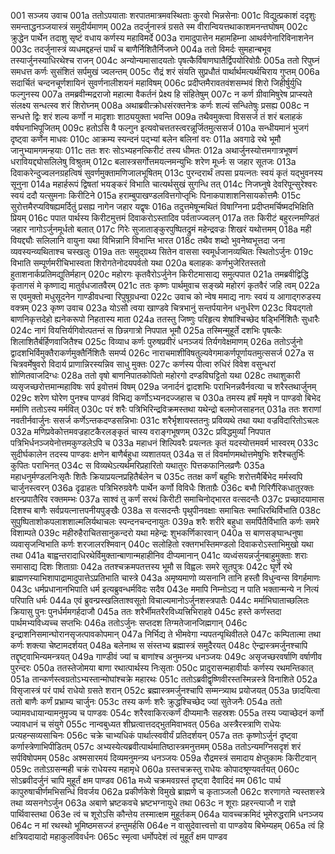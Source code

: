 001  सञ्जय उवाच
001a ततोऽपयाताः शरपातमात्रमवस्थिताः कुरवो भिन्नसेनाः
001c विद्युत्प्रकाशं ददृशुः समन्ताद्धनञ्जयास्त्रं समुदीर्यमाणम्
002a तदर्जुनास्त्रं ग्रसते स्म वीरान्वियत्तथाकाशमनन्तघोषम्
002c क्रुद्धेन पार्थेन तदाशु सृष्टं वधाय कर्णस्य महाविमर्दे
003a रामादुपात्तेन महामहिम्ना आथर्वणेनारिविनाशनेन
003c तदर्जुनास्त्रं व्यधमद्दहन्तं पार्थं च बाणैर्निशितैर्निजघ्ने
004a ततो विमर्दः सुमहान्बभूव तस्यार्जुनस्याधिरथेश्च राजन्
004c अन्योन्यमासादयतोः पृषत्कैर्विषाणघातैर्द्विपयोरिवोग्रैः
005a ततो रिपुघ्नं समधत्त कर्णः सुसंशितं सर्पमुखं ज्वलन्तम्
005c रौद्रं शरं संयति सुप्रधौतं पार्थार्थमत्यर्थचिराय गुप्तम्
006a सदार्चितं चन्दनचूर्णशायिनं सुवर्णनालीशयनं महाविषम्
006c प्रदीप्तमैरावतवंशसम्भवं शिरो जिहीर्षुर्युधि फल्गुनस्य
007a तमब्रवीन्मद्रराजो महात्मा वैकर्तनं प्रेक्ष्य हि संहितेषुम्
007c न कर्ण ग्रीवामिषुरेष प्राप्स्यते संलक्ष्य सन्धत्स्व शरं शिरोघ्नम्
008a अथाब्रवीत्क्रोधसंरक्तनेत्रः कर्णः शल्यं सन्धितेषुः प्रसह्य
008c न सन्धत्ते द्विः शरं शल्य कर्णो न मादृशाः शाठ्ययुक्ता भवन्ति
009a तथैवमुक्त्वा विससर्ज तं शरं बलाहकं वर्षघनाभिपूजितम्
009c हतोऽसि वै फल्गुन इत्यवोचत्ततस्त्वरन्नूर्जितमुत्ससर्ज
010a सन्धीयमानं भुजगं दृष्ट्वा कर्णेन माधवः
010c आक्रम्य स्यन्दनं पद्भ्यां बलेन बलिनां वरः
011a अवगाढे रथे भूमौ जानुभ्यामगमन्हयाः
011c ततः शरः सोऽभ्यहनत्किरीटं तस्य धीमतः
012a अथार्जुनस्योत्तमगात्रभूषणं धरावियद्द्योसलिलेषु विश्रुतम्
012c बलास्त्रसर्गोत्तमयत्नमन्युभिः शरेण मूर्ध्नः स जहार सूतजः
013a दिवाकरेन्दुज्वलनग्रहत्विषं सुवर्णमुक्तामणिजालभूषितम्
013c पुरन्दरार्थं तपसा प्रयत्नतः स्वयं कृतं यद्भुवनस्य सूनुना
014a महार्हरूपं द्विषतां भयङ्करं विभाति चात्यर्थसुखं सुगन्धि तत्
014c निजघ्नुषे देवरिपून्सुरेश्वरः स्वयं ददौ यत्सुमनाः किरीटिने
015a हराम्बुपाखण्डलवित्तगोप्तृभिः पिनाकपाशाशनिसायकोत्तमैः
015c सुरोत्तमैरप्यविषह्यमर्दितुं प्रसह्य नागेन जहार यद्वृषः
016a तदुत्तमेषून्मथितं विषाग्निना प्रदीप्तमर्चिष्मदभिक्षिति प्रियम्
016c पपात पार्थस्य किरीटमुत्तमं दिवाकरोऽस्तादिव पर्वताज्ज्वलन्
017a ततः किरीटं बहुरत्नमण्डितं जहार नागोऽर्जुनमूर्धतो बलात्
017c गिरेः सुजाताङ्कुरपुष्पितद्रुमं महेन्द्रवज्रः शिखरं यथोत्तमम्
018a मही वियद्द्यौः सलिलानि वायुना यथा विभिन्नानि विभान्ति भारत
018c तथैव शब्दो भुवनेष्वभूत्तदा जना व्यवस्यन्व्यथिताश्च चस्खलुः
019a ततः समुद्ग्रथ्य सितेन वाससा स्वमूर्धजानव्यथितः स्थितोऽर्जुनः
019c विभाति सम्पूर्णमरीचिभास्वता शिरोगतेनोदयपर्वतो यथा
020a बलाहकः कर्णभुजेरितस्ततो हुताशनार्कप्रतिमद्युतिर्महान्
020c महोरगः कृतवैरोऽर्जुनेन किरीटमासाद्य समुत्पपात
021a तमब्रवीद्विद्धि कृतागसं मे कृष्णाद्य मातुर्वधजातवैरम्
021c ततः कृष्णः पार्थमुवाच सङ्ख्ये महोरगं कृतवैरं जहि त्वम्
022a स एवमुक्तो मधुसूदनेन गाण्डीवधन्वा रिपुषूग्रधन्वा
022c उवाच को न्वेष ममाद्य नागः स्वयं य आगाद्गरुडस्य वक्त्रम्
023  कृष्ण उवाच
023a योऽसौ त्वया खाण्डवे चित्रभानुं सन्तर्पयानेन धनुर्धरेण
023c वियद्गतो बाणनिकृत्तदेहो ह्यनेकरूपो निहतास्य माता
024a ततस्तु जिष्णुः परिहृत्य शेषांश्चिच्छेद षड्भिर्निशितैः सुधारैः
024c नागं वियत्तिर्यगिवोत्पतन्तं स छिन्नगात्रो निपपात भूमौ
025a तस्मिन्मुहूर्ते दशभिः पृषत्कैः शिलाशितैर्बर्हिणवाजितैश्च
025c विव्याध कर्णः पुरुषप्रवीरं धनञ्जयं तिर्यगवेक्षमाणम्
026a ततोऽर्जुनो द्वादशभिर्विमुक्तैराकर्णमुक्तैर्निशितैः समर्प्य
026c नाराचमाशीविषतुल्यवेगमाकर्णपूर्णायतमुत्ससर्ज
027a स चित्रवर्मेषुवरो विदार्य प्राणान्निरस्यन्निव साधु मुक्तः
027c कर्णस्य पीत्वा रुधिरं विवेश वसुन्धरां शोणितवाजदिग्धः
028a ततो वृषो बाणनिपातकोपितो महोरगो दण्डविघट्टितो यथा
028c तथाशुकारी व्यसृजच्छरोत्तमान्महाविषः सर्प इवोत्तमं विषम्
029a जनार्दनं द्वादशभिः पराभिनन्नवैर्नवत्या च शरैस्तथार्जुनम्
029c शरेण घोरेण पुनश्च पाण्डवं विभिद्य कर्णोऽभ्यनदज्जहास च
030a तमस्य हर्षं ममृषे न पाण्डवो बिभेद मर्माणि ततोऽस्य मर्मवित्
030c परं शरैः पत्रिभिरिन्द्रविक्रमस्तथा यथेन्द्रो बलमोजसाहनत्
031a ततः शराणां नवतीर्नवार्जुनः ससर्ज कर्णेऽन्तकदण्डसन्निभाः
031c शरैर्भृशायस्ततनुः प्रविव्यथे तथा यथा वज्रविदारितोऽचलः
032a मणिप्रवेकोत्तमवज्रहाटकैरलङ्कृतं चास्य वराङ्गभूषणम्
032c प्रविद्धमुर्व्यां निपपात पत्रिभिर्धनञ्जयेनोत्तमकुण्डलेऽपि च
033a महाधनं शिल्पिवरैः प्रयत्नतः कृतं यदस्योत्तमवर्म भास्वरम्
033c सुदीर्घकालेन तदस्य पाण्डवः क्षणेन बाणैर्बहुधा व्यशातयत्
034a स तं विवर्माणमथोत्तमेषुभिः शरैश्चतुर्भिः कुपितः पराभिनत्
034c स विव्यथेऽत्यर्थमरिप्रहारितो यथातुरः पित्तकफानिलव्रणैः
035a महाधनुर्मण्डलनिःसृतैः शितैः क्रियाप्रयत्नप्रहितैर्बलेन च
035c ततक्ष कर्णं बहुभिः शरोत्तमैर्बिभेद मर्मस्वपि चार्जुनस्त्वरन्
036a दृढाहतः पत्रिभिरुग्रवेगैः पार्थेन कर्णो विविधैः शिताग्रैः
036c बभौ गिरिर्गैरिकधातुरक्तः क्षरन्प्रपातैरिव रक्तमम्भः
037a साश्वं तु कर्णं सरथं किरीटी समाचिनोद्भारत वत्सदन्तैः
037c प्रच्छादयामास दिशश्च बाणैः सर्वप्रयत्नात्तपनीयपुङ्खैः
038a स वत्सदन्तैः पृथुपीनवक्षाः समाचितः स्माधिरथिर्विभाति
038c सुपुष्पिताशोकपलाशशाल्मलिर्यथाचलः स्पन्दनचन्दनायुतः
039a शरैः शरीरे बहुधा समर्पितैर्विभाति कर्णः समरे विशाम्पते
039c महीरुहैराचितसानुकन्दरो यथा महेन्द्रः शुभकर्णिकारवान्
040a स बाणसङ्घान्धनुषा व्यवासृजन्विभाति कर्णः शरजालरश्मिवान्
040c सलोहितो रक्तगभस्तिमण्डलो दिवाकरोऽस्ताभिमुखो यथा तथा
041a बाह्वन्तरादाधिरथेर्विमुक्तान्बाणान्महाहीनिव दीप्यमानान्
041c व्यध्वंसयन्नर्जुनबाहुमुक्ताः शराः समासाद्य दिशः शिताग्राः
042a ततश्चक्रमपतत्तस्य भूमौ स विह्वलः समरे सूतपुत्रः
042c घूर्णे रथे ब्राह्मणस्याभिशापाद्रामादुपात्तेऽप्रतिभाति चास्त्रे
043a अमृष्यमाणो व्यसनानि तानि हस्तौ विधुन्वन्स विगर्हमाणः
043c धर्मप्रधानानभिपाति धर्म इत्यब्रुवन्धर्मविदः सदैव
043e ममापि निम्नोऽद्य न पाति भक्तान्मन्ये न नित्यं परिपाति धर्मः
044a एवं ब्रुवन्प्रस्खलिताश्वसूतो विचाल्यमानोऽर्जुनशस्त्रपातैः
044c मर्माभिघाताच्छलितः क्रियासु पुनः पुनर्धर्ममगर्हदाजौ
045a ततः शरैर्भीमतरैरविध्यत्त्रिभिराहवे
045c हस्ते कर्णस्तदा पार्थमभ्यविध्यच्च सप्तभिः
046a ततोऽर्जुनः सप्तदश तिग्मतेजानजिह्मगान्
046c इन्द्राशनिसमान्घोरानसृजत्पावकोपमान्
047a निर्भिद्य ते भीमवेगा न्यपतन्पृथिवीतले
047c कम्पितात्मा तथा कर्णः शक्त्या चेष्टामदर्शयत्
048a बलेनाथ स संस्तभ्य ब्रह्मास्त्रं समुदैरयत्
048c ऐन्द्रास्त्रमर्जुनश्चापि तद्दृष्ट्वाभिन्यमन्त्रयत्
049a गाण्डीवं ज्यां च बाणांश्च अनुमन्त्र्य धनञ्जयः
049c असृजच्छरवर्षाणि वर्षाणीव पुरन्दरः
050a ततस्तेजोमया बाणा रथात्पार्थस्य निःसृताः
050c प्रादुरासन्महावीर्याः कर्णस्य रथमन्तिकात्
051a तान्कर्णस्त्वग्रतोऽभ्यस्तान्मोघांश्चक्रे महारथः
051c ततोऽब्रवीद्वृष्णिवीरस्तस्मिन्नस्त्रे विनाशिते
052a विसृजास्त्रं परं पार्थ राधेयो ग्रसते शरान्
052c ब्रह्मास्त्रमर्जुनश्चापि सम्मन्त्र्याथ प्रयोजयत्
053a छादयित्वा ततो बाणैः कर्णं प्रभ्राम्य चार्जुनः
053c तस्य कर्णः शरैः क्रुद्धश्चिच्छेद ज्यां सुतेजनैः
054a ततो ज्यामवधायान्यामनुमृज्य च पाण्डवः
054c शरैरवाकिरत्कर्णं दीप्यमानैः सहस्रशः
055a तस्य ज्याच्छेदनं कर्णो ज्यावधानं च संयुगे
055c नान्वबुध्यत शीघ्रत्वात्तदद्भुतमिवाभवत्
056a अस्त्रैरस्त्राणि राधेयः प्रत्यहन्सव्यसाचिनः
056c चक्रे चाभ्यधिकं पार्थात्स्ववीर्यं प्रतिदर्शयन्
057a ततः कृष्णोऽर्जुनं दृष्ट्वा कर्णास्त्रेणाभिपीडितम्
057c अभ्यस्येत्यब्रवीत्पार्थमातिष्ठास्त्रमनुत्तमम्
058a ततोऽन्यमग्निसदृशं शरं सर्पविषोपमम्
058c अश्मसारमयं दिव्यमनुमन्त्र्य धनञ्जयः
059a रौद्रमस्त्रं समादाय क्षेप्तुकामः किरीटवान्
059c ततोऽग्रसन्मही चक्रं राधेयस्य महामृधे
060a ग्रस्तचक्रस्तु राधेयः कोपादश्रूण्यवर्तयत्
060c सोऽब्रवीदर्जुनं चापि मुहूर्तं क्षम पाण्डव
061a मध्ये चक्रमवग्रस्तं दृष्ट्वा दैवादिदं मम
061c पार्थ कापुरुषाचीर्णमभिसन्धिं विवर्जय
062a प्रकीर्णकेशे विमुखे ब्राह्मणे च कृताञ्जलौ
062c शरणागते न्यस्तशस्त्रे तथा व्यसनगेऽर्जुन
063a अबाणे भ्रष्टकवचे भ्रष्टभग्नायुधे तथा
063c न शूराः प्रहरन्त्याजौ न राज्ञे पार्थिवास्तथा
063e त्वं च शूरोऽसि कौन्तेय तस्मात्क्षम मुहूर्तकम्
064a यावच्चक्रमिदं भूमेरुद्धरामि धनञ्जय
064c न मां रथस्थो भूमिष्ठमसज्जं हन्तुमर्हसि
064e न वासुदेवात्त्वत्तो वा पाण्डवेय बिभेम्यहम्
065a त्वं हि क्षत्रियदायादो महाकुलविवर्धनः
065c स्मृत्वा धर्मोपदेशं त्वं मुहूर्तं क्षम पाण्डव

